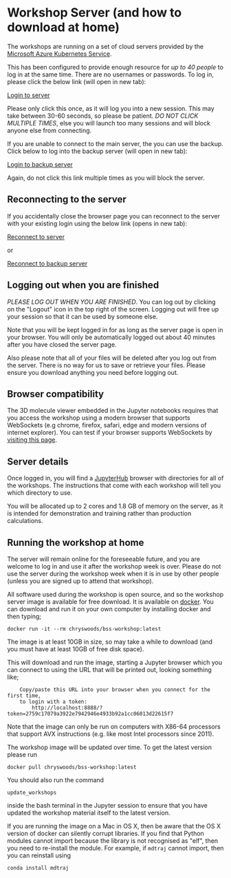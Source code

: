 # Workshop Server (and how to download at home)

The workshops are running on a set of cloud servers provided by the [Microsoft Azure Kubernetes Service](https://docs.microsoft.com/en-us/azure/aks/).

This has been configured to provide enough resource for *up to 40 people* to log in at the same time. There are no usernames or passwords. To log in, please click the below link (will open in new tab):

<a href="https://workshop.biosimspace.org/hub/tmplogin" target="_blank">Login to server</a>

Please only click this once, as it will log you into a new session. This may take between 30-60 seconds, so please be patient. *DO NOT CLICK MULTIPLE TIMES*, else you will launch too many sessions and will block anyone else from connecting.

If you are unable to connect to the main server, the you can use the backup. Click below to log into the backup server (will open in new tab):

<a href="http://52.224.106.164/hub/tmplogin" target="_blank">Login to backup server</a>

Again, do not click this link multiple times as you will block the server.

## Reconnecting to the server

If you accidentally close the browser page you can reconnect to the server with your existing login using the below link (opens in new tab):

<a href="http://workshop.biosimspace.org" target="_blank">Reconnect to server</a>

or

<a href="http://52.224.106.164" target="_blank">Reconnect to backup server</a>

## Logging out when you are finished

*PLEASE LOG OUT WHEN YOU ARE FINISHED*. You can log out by clicking on the "Logout" icon in the top right of the screen. Logging out will free up your session so that it can be used by someone else.

Note that you will be kept logged in for as long as the server page is open in your browser. You will only be automatically logged out about 40 minutes after you have closed the server page. 

Also please note that all of your files will be deleted after you log out from the server. There is no way for us to save or retrieve your files. Please ensure you download anything you need before logging out.

## Browser compatibility

The 3D molecule viewer embedded in the Jupyter notebooks requires that you 
access the workshop using a modern browser that supports WebSockets (e.g
chrome, firefox, safari, edge and modern versions of internet explorer).
You can test if your browser supports WebSockets by 
<a href="http://websocketstest.com" target="_blank">visiting this page</a>.

## Server details

Once logged in, you will find a [JupyterHub](https://jupyter.org) browser with directories for all of the workshops. The instructions that come with each workshop will tell you which directory to use.

You will be allocated up to 2 cores and 1.8 GB of memory on the server, as it is intended for demonstration and training rather than production calculations.

## Running the workshop at home

The server will remain online for the foreseeable future, and you are welcome to log in and use it after the workshop week is over. Please do not use the server during the workshop week when it is in use by other people (unless you are signed up to attend that workshop).

All software used during the workshop is open source, and so the workshop server image is available for free download. It is available on [docker](https://cloud.docker.com/swarm/chryswoods/repository/docker/chryswoods/bss-workshop/general). You can download and run it on your own computer by installing docker and then typing;

```
docker run -it --rm chryswoods/bss-workshop:latest
```

The image is at least 10GB in size, so may take a while to download (and you must have at least 10GB of free disk space).

This will download and run the image, starting a Jupyter browser which you can connect to using the URL that will be printed out, looking something like;

```
    Copy/paste this URL into your browser when you connect for the first time,
    to login with a token:
        http://localhost:8888/?token=2759c17079a3922e7942946e4933b92a1cc06013d22615f7
```

Note that the image can only be run on computers with X86-64 processors that support AVX instructions (e.g. like most Intel processors since 2011).

The workshop image will be updated over time. To get the latest version please run 

```
docker pull chryswoods/bss-workshop:latest
```

You should also run the command 

```
update_workshops
```

inside the bash terminal in the Jupyter session to ensure that you have updated the workshop material itself to the latest version.

If you are running the image on a Mac in OS X, then be aware that the OS X version of docker can silently corrupt libraries. If you find that Python modules cannot import because the library is not recognised as "elf", then you need to re-install the module. For example, if `mdtraj` cannot import, then you can reinstall using

```
conda install mdtraj
```
